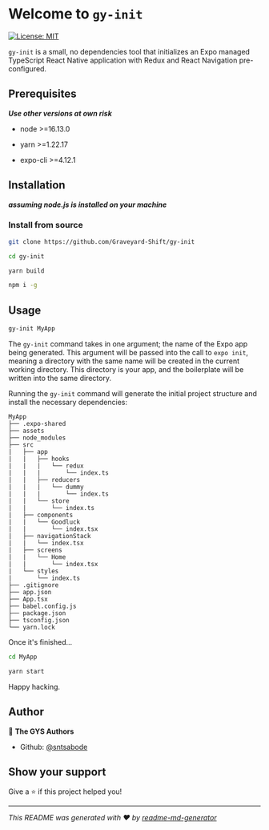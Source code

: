 # Welcome to `gy-init`

<p>
  <a href="#" target="_blank">
    <img alt="License: MIT" src="https://img.shields.io/badge/License-MIT-blue.svg" />
  </a>
</p>

`gy-init` is a small, no dependencies tool that initializes an Expo managed TypeScript React Native application with Redux and React Navigation pre-configured.

## Prerequisites

***Use other versions at own risk***

* node >=16.13.0

* yarn >=1.22.17

* expo-cli >=4.12.1

## Installation

***assuming node.js is installed on your machine***

### Install from source

```sh
git clone https://github.com/Graveyard-Shift/gy-init
```

```sh
cd gy-init

yarn build
```

```sh
npm i -g
```

## Usage

```sh
gy-init MyApp
```

The `gy-init` command takes in one argument; the name of the Expo app being generated. This argument will be passed into the call to `expo init`, meaning a directory with the same name will be created in the current working directory. This directory is your app, and the boilerplate will be written into the same directory.

Running the `gy-init` command will generate the initial project structure and install the necessary dependencies:

```
MyApp
├── .expo-shared
├── assets
├── node_modules
├── src
|   ├── app
|   |   ├── hooks
|   |   |   └── redux
|   |   |       └── index.ts
|   |   ├── reducers
|   |   |   └── dummy
|   |   |       └── index.ts
|   |   └── store
|   |       └── index.ts
|   ├── components
|   |   └── Goodluck
|   |       └── index.tsx
|   ├── navigationStack
|   |   └── index.tsx
|   ├── screens
|   |   └── Home
|   |       └── index.tsx
|   └── styles
|       └── index.ts
├── .gitignore
├── app.json
├── App.tsx
├── babel.config.js
├── package.json
├── tsconfig.json
└── yarn.lock
```

Once it's finished...

```sh
cd MyApp

yarn start
```

Happy hacking.

## Author

👤 **The GYS Authors**

* Github: [@sntsabode](https://github.com/Graveyard-Shift)

## Show your support

Give a ⭐️ if this project helped you!

***
_This README was generated with ❤️ by [readme-md-generator](https://github.com/kefranabg/readme-md-generator)_
